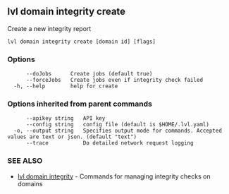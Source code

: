 ## lvl domain integrity create

Create a new integrity report

```
lvl domain integrity create [domain id] [flags]
```

### Options

```
      --doJobs      Create jobs (default true)
      --forceJobs   Create jobs even if integrity check failed
  -h, --help        help for create
```

### Options inherited from parent commands

```
      --apikey string   API key
      --config string   config file (default is $HOME/.lvl.yaml)
  -o, --output string   Specifies output mode for commands. Accepted values are text or json. (default "text")
      --trace           Do detailed network request logging
```

### SEE ALSO

* [lvl domain integrity](lvl_domain_integrity.md)	 - Commands for managing integrity checks on domains

